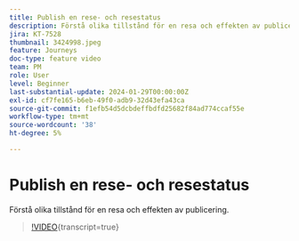 ```yaml
---
title: Publish en rese- och resestatus
description: Förstå olika tillstånd för en resa och effekten av publicering.
jira: KT-7528
thumbnail: 3424998.jpeg
feature: Journeys
doc-type: feature video
team: PM
role: User
level: Beginner
last-substantial-update: 2024-01-29T00:00:00Z
exl-id: cf7fe165-b6eb-49f0-adb9-32d43efa43ca
source-git-commit: f1efb54d5dcbdeffbdfd25682f84ad774ccaf55e
workflow-type: tm+mt
source-wordcount: '38'
ht-degree: 5%

---
```


# Publish en rese- och resestatus

Förstå olika tillstånd för en resa och effekten av publicering.

>[!VIDEO](https://video.tv.adobe.com/v/3424998?quality=12&learn=on){transcript=true}
